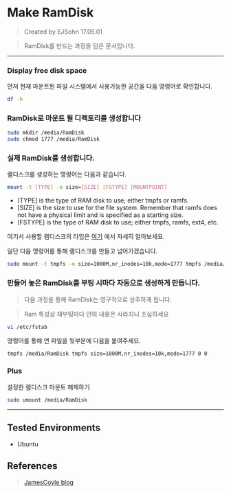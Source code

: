 Make RamDisk
=============


> Created by EJSohn 17.05.01

> RamDisk를 만드는 과정을 담은 문서입니다. 


---------


### Display free disk space


먼저 현재 마운트된 파일 시스템에서 사용가능한 공간을 다음 명령어로 확인합니다.


```bash
df -h
```


### RamDisk로 마운트 될 디렉토리를 생성합니다


```bash
sudo mkdir /media/RamDisk
sudo chmod 1777 /media/RamDisk
```


### 실제 RamDisk를 생성합니다.


램디스크를 생성하는 명령어는 다음과 같습니다.


```bash
mount -t [TYPE] -o size=[SIZE] [FSTYPE] [MOUNTPOINT]
```


- [TYPE] is the type of RAM disk to use; either tmpfs or ramfs.
- [SIZE] is the size to use for the file system. Remember that ramfs does not have a physical limit and is specified as a starting size.
- [FSTYPE] is the type of RAM disk to use; either tmpfs, ramfs, ext4, etc.


여기서 사용할 램디스크의 타입은 [여기](https://www.jamescoyle.net/knowledge/951-the-difference-between-a-tmpfs-and-ramfs-ram-disk) 에서 자세히 알아보세요. 


일단 다음 명령어를 통해 램디스크를 만들고 넘어가겠습니다.


```bash
sudo mount -t tmpfs -o size=1000M,nr_inodes=10k,mode=1777 tmpfs /media/RamDisk
```


### 만들어 놓은 RamDisk를 부팅 시마다 자동으로 생성하게 만듭니다. 


> 다음 과정을 통해 RamDisk는 영구적으로 상주하게 됩니다.

> Ram 특성상 재부팅마다 안의 내용은 사라지니 조심하세요


```bash
vi /etc/fstab
```


명령어를 통해 연 파일을 뒷부분에 다음을 붙여주세요.


```
tmpfs /media/RamDisk tmpfs size=1000M,nr_inodes=10k,mode=1777 0 0
```


### Plus


설정한 램디스크 마운트 해제하기
```bash
sudo umount /media/RamDisk
```


---------



Tested Environments
------------------

- Ubuntu



References
-----------
> [JamesCoyle blog](https://www.jamescoyle.net/how-to/943-create-a-ram-disk-in-linux)



